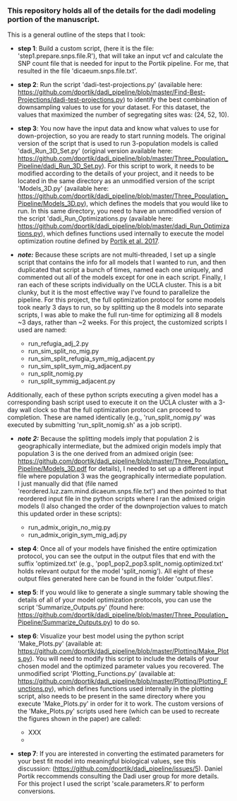 ### This repository holds all of the details for the dadi modeling portion of the manuscript.

This is a general outline of the steps that I took:

- **step 1**: Build a custom script, (here it is the file: 'step1.prepare.snps.file.R'), that will take an input vcf and calculate the SNP count file that is needed for input to the Portik pipeline. For me, that resulted in the file 'dicaeum.snps.file.txt'.
          
- **step 2**: Run the script 'dadi-test-projections.py' (available here: https://github.com/dportik/dadi_pipeline/blob/master/Find-Best-Projections/dadi-test-projections.py) to identify the best combination of downsampling values to use for your dataset. For this dataset, the values that maximized the number of segregating sites was: (24, 52, 10).

- **step 3**: You now have the input data and know what values to use for down-projection, so you are ready to start running models. The original version of the script that is used to run 3-population models is called 'dadi_Run_3D_Set.py' (original version available here: https://github.com/dportik/dadi_pipeline/blob/master/Three_Population_Pipeline/dadi_Run_3D_Set.py). For this script to work, it needs to be modified according to the details of your project, and it needs to be located in the same directory as an unmodified version of the script 'Models_3D.py' (available here: https://github.com/dportik/dadi_pipeline/blob/master/Three_Population_Pipeline/Models_3D.py), which defines the models that you would like to run. In this same directory, you need to have an unmodified version of the script 'dadi_Run_Optimizations.py (available here: https://github.com/dportik/dadi_pipeline/blob/master/dadi_Run_Optimizations.py), which defines functions used internally to execute the model optimization routine defined by [Portik et al. 2017](https://onlinelibrary.wiley.com/doi/full/10.1111/mec.14266).

- ***note:*** Because these scripts are not multi-threaded, I set up a single script that contains the info for all models that I wanted to run, and then duplicated that script a bunch of times, named each one uniquely, and commented out all of the models except for one in each script. Finally, I ran each of these scripts individually on the UCLA cluster. This is a bit clunky, but it is the most effective way I've found to parallelize the pipeline. For this project, the full optimization protocol for some models took nearly 3 days to run, so by splitting up the 8 models into separate scripts, I was able to make the full run-time for optimizing all 8 models ~3 days, rather than ~2 weeks. For this project, the customized scripts I used are named:
   * run_refugia_adj_2.py
   * run_sim_split_no_mig.py
   * run_sim_split_refugia_sym_mig_adjacent.py
   * run_sim_split_sym_mig_adjacent.py
   * run_split_nomig.py
   * run_split_symmig_adjacent.py

Additionally, each of these python scripts executing a given model has a corresponding bash script used to execute it on the UCLA cluster with a 3-day wall clock so that the full optimization protocol can proceed to completion. These are named identically (e.g., 'run_split_nomig.py' was executed by submitting 'run_split_nomig.sh' as a job script).

- ***note 2:*** Because the splitting models imply that population 2 is geographically intermediate, but the admixed origin models imply that population 3 is the one derived from an admixed origin (see: https://github.com/dportik/dadi_pipeline/blob/master/Three_Population_Pipeline/Models_3D.pdf for details), I needed to set up a different input file where population 3 was the geographically intermediate population. I just manually did that (file named 'reordered.luz.zam.mind.dicaeum.snps.file.txt') and then pointed to that reordered input file in the python scripts where I ran the admixed origin models (I also changed the order of the downprojection values to match this updated order in these scripts):
    * run_admix_origin_no_mig.py
    * run_admix_origin_sym_mig_adj.py
          
- **step 4**: Once all of your models have finished the entire optimization protocol, you can see the output in the output files that end with the suffix 'optimized.txt' (e.g., 'pop1_pop2_pop3.split_nomig.optimized.txt' holds relevant output for the model 'split_nomig'). All eight of these output files generated here can be found in the folder 'output.files'.

- **step 5**: If you would like to generate a single summary table showing the details of all of your model optimization protocols, you can use the script 'Summarize_Outputs.py' (found here: https://github.com/dportik/dadi_pipeline/blob/master/Three_Population_Pipeline/Summarize_Outputs.py) to do so. 
          
- **step 6**: Visualize your best model using the python script 'Make_Plots.py' (available at: https://github.com/dportik/dadi_pipeline/blob/master/Plotting/Make_Plots.py). You will need to modify this script to include the details of your chosen model and the optimized parameter values you recovered. The unmodified script 'Plotting_Functions.py' (available at: https://github.com/dportik/dadi_pipeline/blob/master/Plotting/Plotting_Functions.py), which defines functions used internally in the plotting script, also needs to be present in the same directory where you execute 'Make_Plots.py' in order for it to work. The custom versions of the 'Make_Plots.py' scripts used here (which can be used to recreate the figures shown in the paper) are called:
    * XXX
    * 
          
- **step 7**: If you are interested in converting the estimated parameters for your best fit model into meaningful biological values,
          see this discussion: (https://github.com/dportik/dadi_pipeline/issues/5). Daniel Portik reccommends consulting the Dadi
          user group for more details. For this project I used the script 'scale.parameters.R' to perform conversions.
          
